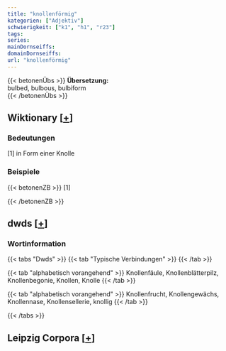 ```yaml
---
title: "knollenförmig"
kategorien: ["Adjektiv"]
schwierigkeit: ["k1", "h1", "r23"]
tags:
series:
mainDornseiffs:
domainDornseiffs:
url: "knollenförmig"
---
```


{{< betonenÜbs >}}
**Übersetzung:**  
bulbed, bulbous, bulbiform  
{{< /betonenÜbs >}}

## Wiktionary [[+](https://de.wiktionary.org/wiki/knollenförmig)]

### Bedeutungen
[1] in Form einer Knolle  

### Beispiele
{{< betonenZB >}}
[1]  

{{< /betonenZB >}}


## dwds [[+](https://www.dwds.de/wb/knollenförmig)]

### Wortinformation
{{< tabs "Dwds" >}}
{{< tab "Typische Verbindungen" >}}
{{< /tab >}}

{{< tab "alphabetisch vorangehend" >}}
Knollenfäule, Knollenblätterpilz, Knollenbegonie, Knollen, Knolle
{{< /tab >}}

{{< tab "alphabetisch vorangehend" >}}
Knollenfrucht, Knollengewächs, Knollennase, Knollensellerie, knollig
{{< /tab >}}

{{< /tabs >}}

## Leipzig Corpora [[+](https://corpora.uni-leipzig.de/en/res?word=knollenförmig&corpusId=deu_newscrawl-public_2018)]

